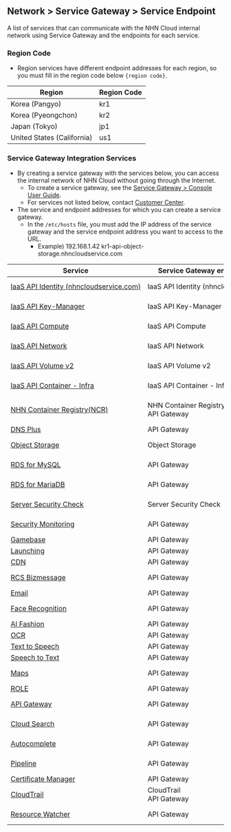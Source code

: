 ## Network > Service Gateway > Service Endpoint

A list of services that can communicate with the NHN Cloud internal network using Service Gateway and the endpoints for each service.

### Region Code

* Region services have different endpoint addresses for each region, so you must fill in the region code below `{region code}`.

| Region | Region Code |
| --- | ----- |
| Korea (Pangyo) | kr1 |
| Korea (Pyeongchon) | kr2 |
| Japan (Tokyo) | jp1 |
| United States (California) | us1 |

### Service Gateway Integration Services

* By creating a service gateway with the services below, you can access the internal network of NHN Cloud without going through the Internet.
    * To create a service gateway, see the [Service Gateway > Console User Guide](/Network/Service%20Gateway/en/console-guide/).
    * For services not listed below, contact [Customer Center](https://www.nhncloud.com/kr/support/inquiry).
* The service and endpoint addresses for which you can create a service gateway.
    * In the `/etc/hosts` file, you must add the IP address of the service gateway and the service endpoint address you want to access to the URL.
        * Example) 192.168.1.42 kr1-api-object-storage.nhncloudservice.com

| Service | Service Gateway endpoint name | Endpoint address |
| --- | ------------------ | -------- |
| [IaaS API Identity (nhncloudservice.com)](/Compute/Compute/en/identity-api/#token) | IaaS API Identity (nhncloudservice.com) | https://api-identity-infrastructure.nhncloudservice.com |
| [IaaS API Key-Manager](/Network/Load%20Balancer/en/public-api/) | IaaS API Key-Manager | https://{region code}-api-key-manager-infrastructure.nhncloudservice.com |
| [IaaS API Compute](/Compute/Instance/en/public-api/) | IaaS API Compute | https://{region code}-api-instance-infrastructure.nhncloudservice.com |
| [IaaS API Network](/Network/VPC/en/public-api/) | IaaS API Network | https://{region code}-api-network-infrastructure.nhncloudservice.com |
| [IaaS API Volume v2](/Storage/Block%20Storage/en/public-api/) | IaaS API Volume v2 | https://{region code}-api-block-storage-infrastructure.nhncloudservice.com |
| [IaaS API Container - Infra](/Container/NKS/en/public-api/) | IaaS API Container - Infra | https://{region code}-api-kubernetes-infrastructure.nhncloudservice.com |
| [NHN Container Registry(NCR)](/Container/NCR/en/public-api) | NHN Container Registry(NCR)<br>API Gateway | User registry URI<br>https://{region code}-ncr.api.nhncloudservice.com |
| [DNS Plus](/Network/DNS%20Plus/en/api-guide/) | API Gateway | https://dnsplus.api.nhncloudservice.com |
| [Object Storage](/Storage/Object%20Storage/en/api-guide/) | Object Storage | https://{region code}-api-object-storage.nhncloudservice.com |
| [RDS for MySQL](/Database/RDS%20for%20MySQL/en/api-guide-v3.0/) | API Gateway | https://{region code}-rds-mysql.api.nhncloudservice.com |
| [RDS for MariaDB](/Database/RDS%20for%20MariaDB/en/api-guide-v3.0/) | API Gateway | https://{region code}-rds-mariadb.api.nhncloudservice.com |
| [Server Security Check](/Security/Server%20Security%20Check/en/Overview/) | Server Security Check | https://api-serversecuritycheck.nhncloudservice.com |
| [Security Monitoring](/Security/Security%20Monitoring/en/api-guide-v1.1/) | API Gateway | https://{region code}-secmon.api.nhncloudservice.com |
| [Gamebase](/Game/Gamebase/en/api-guide/) | API Gateway | https://api-gamebase.nhncloudservice.com|
| [Launching](/Game/Launching/en/api-guide/) | API Gateway | https://launching.api.nhncloudservice.com |
| [CDN](/Contents%20Delivery/CDN/en/api-guide-v2.0/) | API Gateway | https://cdn.api.nhncloudservice.com |
| [RCS Bizmessage](/Notification/RCS%20Bizmessage/en/api-guide/) | API Gateway | https://rcs-bizmessage.api.nhncloudservice.com |
| [Email](/Notification/Email/en/api-guide/) | API Gateway | https://email.api.nhncloudservice.com |
| [Face Recognition](/AI%20Service/Face%20Recognition/en/api-guide-v2.0/) | API Gateway | https://face-recognition.api.nhncloudservice.com |
| [AI Fashion](/AI%20Service/AI%20Fashion/en/api-guide-v2.0/) | API Gateway | https://api-aifashion.nhncloudservice.com |
| [OCR](/AI%20Service/OCR/en/general-ocr-api-guide/) | API Gateway | https://ocr.api.nhncloudservice.com |
| [Text to Speech](/AI%20Service/Text%20to%20Speech/en/api-guide/) | API Gateway | https://speech.api.nhncloudservice.com |
| [Speech to Text](/AI%20Service/Speech%20to%20Text/en/api-guide/) | API Gateway | https://speech.api.nhncloudservice.com |
| [Maps](/Application%20Service/Maps/en/api-guide-v3.0/) | API Gateway | https://{region code}-maps.api.nhncloudservice.com |
| [ROLE](/Application%20Service/ROLE/en/api-v3-guide/) | API Gateway | https://role.api.nhncloudservice.com |
| [API Gateway](/Application%20Service/API%20Gateway/en/api-guide-v1.0/) | API Gateway | https://{region code}-apigateway.api.nhncloudservice.com |
| [Cloud Search](/Search/Cloud%20Search/en/api-guide/api-v2.0-guide/) | API Gateway | https://{region code}-search.api.nhncloudservice.com |
| [Autocomplete](/Search/Autocomplete/en/api-guide/api-v2.0-guide/) | API Gateway | https://{region code}-autocomplete.api.nhncloudservice.com |
| [Pipeline](/Dev%20Tools/Pipeline/en/api-guide/) | API Gateway | https://{region code}-pipeline.api.nhncloudservice.com |
| [Certificate Manager](/Management/Certificate%20Manager/en/api-guide-v1.1/) | API Gateway | https://certmanager.api.nhncloudservice.com |
| [CloudTrail](/Governance%20&%20Audit/CloudTrail/en/api-guide/) | CloudTrail<br>API Gateway | https://cloud-trail.api.nhncloudservice.com |
| [Resource Watcher](/Governance%20&%20Audit/Resource%20Watcher/en/api-v2-guide/) | API Gateway | https://resource-watcher.api.nhncloudservice.com |
